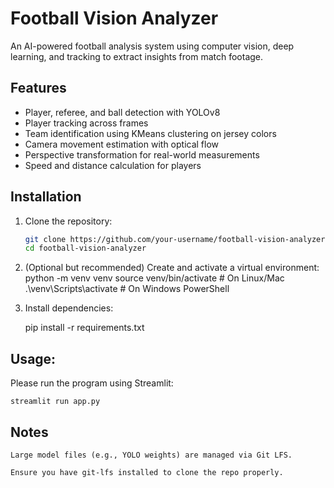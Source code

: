 # Football Vision Analyzer

An AI-powered football analysis system using computer vision, deep learning, and tracking to extract insights from match footage.

## Features
- Player, referee, and ball detection with YOLOv8
- Player tracking across frames
- Team identification using KMeans clustering on jersey colors
- Camera movement estimation with optical flow
- Perspective transformation for real-world measurements
- Speed and distance calculation for players

## Installation

1. Clone the repository:
   ```bash
   git clone https://github.com/your-username/football-vision-analyzer.git
   cd football-vision-analyzer

2. (Optional but recommended) Create and activate a virtual environment:
    python -m venv venv
    source venv/bin/activate      # On Linux/Mac
    .\venv\Scripts\activate       # On Windows PowerShell

3. Install dependencies:

    pip install -r requirements.txt


## Usage:

Please run the program using Streamlit:

    streamlit run app.py


## Notes

    Large model files (e.g., YOLO weights) are managed via Git LFS.

    Ensure you have git-lfs installed to clone the repo properly.

    